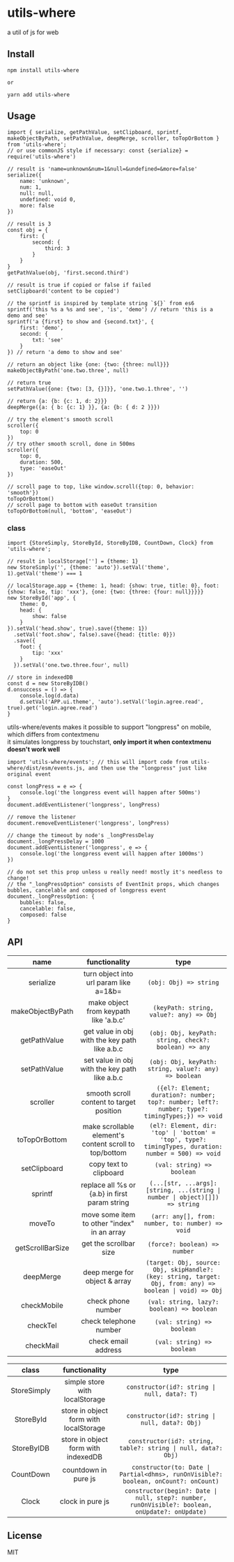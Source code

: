 # utils-where
a util of js for web

## Install
```
npm install utils-where

or

yarn add utils-where
``` 

## Usage
```
import { serialize, getPathValue, setClipboard, sprintf, makeObjectByPath, setPathValue, deepMerge, scroller, toTopOrBottom } from 'utils-where'; 
// or use commonJS style if necessary: const {serialize} = require('utils-where')

// result is 'name=unknown&num=1&null=&undefined=&more=false'
serialize({
    name: 'unknown',
    num: 1,
    null: null,
    undefined: void 0,
    more: false
})

// result is 3
const obj = {
    first: {
        second: {
            third: 3
        }
    }
}
getPathValue(obj, 'first.second.third')

// result is true if copied or false if failed
setClipboard('content to be copied')

// the sprintf is inspired by template string `${}` from es6
sprintf('this %s a %s and see', 'is', 'demo') // return 'this is a demo and see'
sprintf('a {first} to show and {second.txt}', {
    first: 'demo',
    second: {
        txt: 'see'
    }
}) // return 'a demo to show and see'

// return an object like {one: {two: {three: null}}}
makeObjectByPath('one.two.three', null)

// return true
setPathValue({one: {two: [3, {}]}}, 'one.two.1.three', '')

// return {a: {b: {c: 1, d: 2}}}
deepMerge({a: { b: {c: 1} }}, {a: {b: { d: 2 }}})

// try the element's smooth scroll
scroller({
    top: 0
})
// try other smooth scroll, done in 500ms
scroller({
    top: 0,
    duration: 500,
    type: 'easeOut'
})

// scroll page to top, like window.scroll({top: 0, behavior: 'smooth'})
toTopOrBottom()
// scroll page to bottom with easeOut transition
toTopOrBottom(null, 'bottom', 'easeOut')
```

### class
```
import {StoreSimply, StoreById, StoreByIDB, CountDown, Clock} from 'utils-where';

// result in localStorage[''] = {theme: 1}
new StoreSimply('', {theme: 'auto'}).setVal('theme', 1).getVal('theme') === 1

// localStorage.app = {theme: 1, head: {show: true, title: 0}, foot: {show: false, tip: 'xxx'}, {one: {two: {three: {four: null}}}}}
new StoreById('app', {
    theme: 0,
    head: {
        show: false
    }
}).setVal('head.show', true).save({theme: 1})
  .setVal('foot.show', false).save({head: {title: 0}})
  .save({
    foot: {
        tip: 'xxx'
    }
  }).setVal('one.two.three.four', null)

// store in indexedDB
const d = new StoreByIDB()
d.onsuccess = () => {
    console.log(d.data)
    d.setVal('APP.ui.theme', 'auto').setVal('login.agree.read', true).get('login.agree.read')
}
```

utils-where/events makes it possible to support "longpress" on mobile, which differs from contextmenu<br>
it simulates longpress by touchstart, **only import it when contextmenu doesn't work well**
```
import 'utils-where/events'; // this will import code from utils-where/dist/esm/events.js, and then use the "longpress" just like original event

const longPress = e => {
    console.log('the longpress event will happen after 500ms')
}
document.addEventListener('longpress', longPress)

// remove the listener
document.removeEventListener('longpress', longPress)

// change the timeout by node's _longPressDelay
document._longPressDelay = 1000
document.addEventListener('longpress', e => {
    console.log('the longpress event will happen after 1000ms')
})

// do not set this prop unless u really need! mostly it's needless to change!
// the "_longPressOption" consists of EventInit props, which changes bubbles, cancelable and composed of longpress event
document._longPressOption: {
    bubbles: false,
    cancelable: false,
    composed: false
}
```

## API

| name | functionality | type
| :--: | :--: | :--: |
| serialize | turn object into url param like a=1&b= | ` (obj: Obj) => string ` |
| makeObjectByPath | make object from keypath like 'a.b.c' | ` (keyPath: string, value?: any) => Obj ` |
| getPathValue | get value in obj with the key path like a.b.c | ` (obj: Obj, keyPath: string, check?: boolean) => any ` |
| setPathValue | set value in obj with the key path like a.b.c | ` (obj: Obj, keyPath: string, value?: any) => boolean ` |
| scroller | smooth scroll content to target position | ` ({el?: Element; duration?: number; top?: number; left?: number; type?: timingTypes;}) => void ` |
| toTopOrBottom | make scrollable element's content scroll to top/bottom | ` (el?: Element, dir: 'top' \| 'bottom' = 'top', type?: timingTypes, duration: number = 500) => void `|
| setClipboard | copy text to clipboard | ` (val: string) => boolean ` |
| sprintf | replace all %s or {a.b} in first param string | ` (...[str, ...args]: [string, ...(string \| number \| object)[]]) => string ` |
| moveTo | move some item to other "index" in an array | ` (arr: any[], from: number, to: number) => void ` |
| getScrollBarSize | get the scrollbar size | ` (force?: boolean) => number ` |
| deepMerge | deep merge for object & array | ` (target: Obj, source: Obj, skipHandle?: (key: string, target: Obj, from: any) => boolean \| void) => Obj ` |
| checkMobile | check phone number | ` (val: string, lazy?: boolean) => boolean ` |
| checkTel | check telephone number | ` (val: string) => boolean ` |
| checkMail | check email address | ` (val: string) => boolean ` |

| class | functionality | type
| :--: | :--: | :--: |
| StoreSimply | simple store with localStorage | ` constructor(id?: string \| null, data?: T) ` |
| StoreById | store in object form with localStorage | ` constructor(id?: string \| null, data?: Obj) ` |
| StoreByIDB | store in object form with indexedDB | ` constructor(id?: string, table?: string \| null, data?: Obj) ` |
| CountDown | countdown in pure js | ` constructor(to: Date \| Partial<dhms>, runOnVisible?: boolean, onCount?: onCount) ` |
| Clock | clock in pure js | ` constructor(begin?: Date \| null, step?: number, runOnVisible?: boolean, onUpdate?: onUpdate) ` |


## License

MIT

